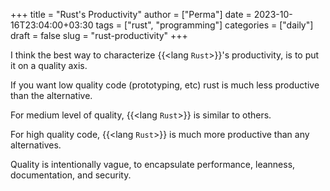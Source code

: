 +++
title = "Rust's Productivity"
author = ["Perma"]
date = 2023-10-16T23:04:00+03:30
tags = ["rust", "programming"]
categories = ["daily"]
draft = false
slug = "rust-productivity"
+++

I think the best way to characterize {{<lang `Rust`>}}'s productivity, is to put it on a quality axis.

If you want low quality code (prototyping, etc) rust is much less productive than the alternative.

For medium level of quality, {{<lang `Rust`>}} is similar to others.

For high quality code, {{<lang `Rust`>}} is much more productive than any alternatives.

Quality is intentionally vague, to encapsulate performance, leanness, documentation, and security.
